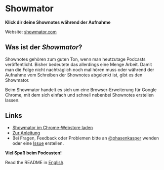 Showmator
==================

**Klick dir deine Shownotes während der Aufnahme**

Website: [showmator.com](http://showmator.com)

## Was ist der *Showmator*?

Shownotes gehören zum guten Ton, wenn man heutzutage Podcasts veröffentlicht. Bisher bedeutete das allerdings eine Menge Arbeit. Damit man die Folge nicht nachträglich noch mal hören muss oder während der Aufnahme vom Schreiben der Shownotes abgelenkt ist, gibt es den Showmator.

Beim Showmator handelt es sich um eine Browser-Erweiterung für Google Chrome, mit dem sich einfach und schnell nebenbei Shownotes erstellen lassen.

## Links

- [Showmator im Chrome-Webstore laden](https://chrome.google.com/webstore/detail/showmator/pabpbanbfoacolccnihhcbjlhlcahgpm)
- [Zur Anleitung](http://showmator.com#guide)
- Bei Fragen, Feedback oder Problemen bitte an [@phasenkasper](https://twitter.com/phasenkasper) wenden oder eine [Issue](https://github.com/lukasleitsch/Showmator/issues) erstellen.

**Viel Spaß beim Podcasten!**  

Read the README in [English](./README.md).